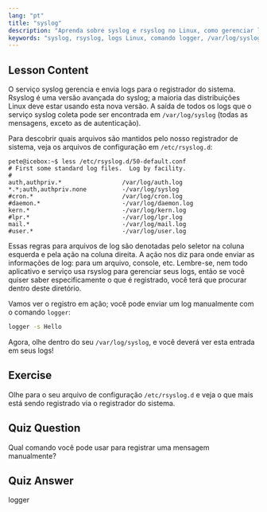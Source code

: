 ```yaml
---
lang: "pt"
title: "syslog"
description: "Aprenda sobre syslog e rsyslog no Linux, como gerenciar logs do sistema e usar o comando logger. Comece com este tutorial para iniciantes!"
keywords: "syslog, rsyslog, logs Linux, comando logger, /var/log/syslog, tutorial Linux, Linux para iniciantes, registro de sistema"
---
```


## Lesson Content

O serviço syslog gerencia e envia logs para o registrador do sistema. Rsyslog é uma versão avançada do syslog; a maioria das distribuições Linux deve estar usando esta nova versão. A saída de todos os logs que o serviço syslog coleta pode ser encontrada em `/var/log/syslog` (todas as mensagens, exceto as de autenticação).

Para descobrir quais arquivos são mantidos pelo nosso registrador de sistema, veja os arquivos de configuração em `/etc/rsyslog.d`:

```plaintext
pete@icebox:~$ less /etc/rsyslog.d/50-default.conf
# First some standard log files.  Log by facility.
#
auth,authpriv.*                 /var/log/auth.log
*.*;auth,authpriv.none          -/var/log/syslog
#cron.*                         /var/log/cron.log
#daemon.*                       -/var/log/daemon.log
kern.*                          -/var/log/kern.log
#lpr.*                          -/var/log/lpr.log
mail.*                          -/var/log/mail.log
#user.*                         -/var/log/user.log
```

Essas regras para arquivos de log são denotadas pelo seletor na coluna esquerda e pela ação na coluna direita. A ação nos diz para onde enviar as informações de log: para um arquivo, console, etc. Lembre-se, nem todo aplicativo e serviço usa rsyslog para gerenciar seus logs, então se você quiser saber especificamente o que é registrado, você terá que procurar dentro deste diretório.

Vamos ver o registro em ação; você pode enviar um log manualmente com o comando `logger`:

```bash
logger -s Hello
```

Agora, olhe dentro do seu `/var/log/syslog`, e você deverá ver esta entrada em seus logs!

## Exercise

Olhe para o seu arquivo de configuração `/etc/rsyslog.d` e veja o que mais está sendo registrado via o registrador do sistema.

## Quiz Question

Qual comando você pode usar para registrar uma mensagem manualmente?

## Quiz Answer

logger
